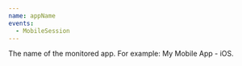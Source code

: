 ```yaml
---
name: appName
events:
  - MobileSession
---
```


The name of the monitored app. For example: My Mobile App - iOS.